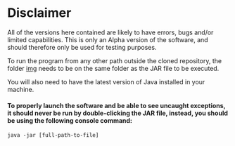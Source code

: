 # Disclaimer

All of the versions here contained are likely to have errors, bugs and/or limited capabilities.
This is only an Alpha version of the software, and should therefore only be used for testing purposes.

To run the program from any other path outside the cloned repository, the folder [img](/releases/img) needs to be on the same folder as the JAR file to be executed.

You will also need to have the latest version of Java installed in your machine.

#### To properly launch the software and be able to see uncaught exceptions, it should never be run by double-clicking the JAR file, instead, you should be using the following console command:
`java -jar [full-path-to-file]`
